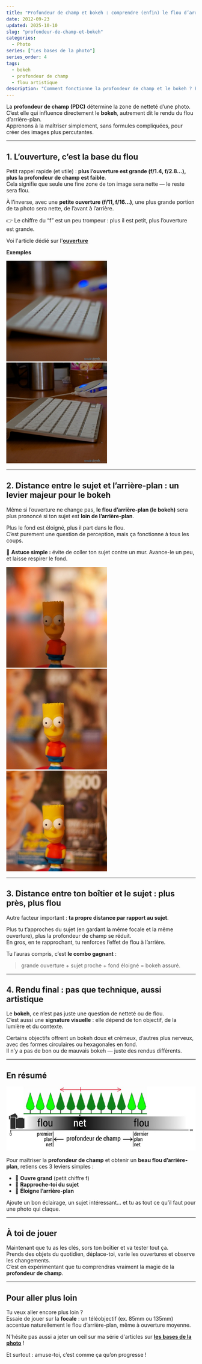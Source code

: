 ```yaml
---
title: "Profondeur de champ et bokeh : comprendre (enfin) le flou d’arrière-plan"
date: 2012-09-23
updated: 2025-10-10
slug: "profondeur-de-champ-et-bokeh"
categories:
  - Photo
series: ["Les bases de la photo"]
series_order: 4
tags:
  - bokeh
  - profondeur de champ
  - flou artistique
description: "Comment fonctionne la profondeur de champ et le bokeh ? Et comment les maîtriser simplement pour réussir vos photos avec un bel effet de flou artistique ? Voici une explication claire et sans jargon."
---
```


La **profondeur de champ (PDC)** détermine la zone de netteté d’une photo.  
C’est elle qui influence directement le **bokeh**, autrement dit le rendu du flou d’arrière-plan.  
Apprenons à la maîtriser simplement, sans formules compliquées, pour créer des images plus percutantes.

---

## 1. L’ouverture, c’est la base du flou

Petit rappel rapide (et utile) : **plus l’ouverture est grande (f/1.4, f/2.8…), plus la profondeur de champ est faible**.  
Cela signifie que seule une fine zone de ton image sera nette — le reste sera flou.

À l’inverse, avec une **petite ouverture (f/11, f/16…)**, une plus grande portion de ta photo sera nette, de l’avant à l’arrière.

👉 Le chiffre du “f” est un peu trompeur : plus il est petit, plus l’ouverture est grande.

Voi l'article dédié sur l'**[ouverture][ouverture]**

**Exemples**

![flou](./img/flou.jpg "f/1.4 1/13s ISO 100")
![flou](./img/pas-flou.jpg "f/13 3.2s ISO 100")

---

## 2. Distance entre le sujet et l’arrière-plan : un levier majeur pour le bokeh

Même si l’ouverture ne change pas, **le flou d’arrière-plan (le bokeh)** sera plus prononcé si ton sujet est **loin de l’arrière-plan**.

Plus le fond est éloigné, plus il part dans le flou.  
C’est purement une question de perception, mais ça fonctionne à tous les coups.

🎯 **Astuce simple :** évite de coller ton sujet contre un mur. Avance-le un peu, et laisse respirer le fond.

![distance arriere plan](./img/distance-1.jpg "Arrière-plan très éloigné")
![distance arriere plan](./img/distance-2.jpg "Arrière-plan un peu moins éloigné")
![distance arriere plan](./img/distance-3.jpg "Arrière-plan proche")

---

## 3. Distance entre ton boîtier et le sujet : plus près, plus flou

Autre facteur important : **ta propre distance par rapport au sujet**.

Plus tu t’approches du sujet (en gardant la même focale et la même ouverture), plus la profondeur de champ se réduit.  
En gros, en te rapprochant, tu renforces l’effet de flou à l’arrière.

Tu l’auras compris, c’est **le combo gagnant** :  
> grande ouverture + sujet proche + fond éloigné = bokeh assuré.

---

## 4. Rendu final : pas que technique, aussi artistique

Le **bokeh**, ce n’est pas juste une question de netteté ou de flou.  
C’est aussi une **signature visuelle** : elle dépend de ton objectif, de la lumière et du contexte.

Certains objectifs offrent un bokeh doux et crémeux, d’autres plus nerveux, avec des formes circulaires ou hexagonales en fond.  
Il n’y a pas de bon ou de mauvais bokeh — juste des rendus différents.

---

## En résumé

![distance arriere plan](./img/pdc.jpg "La profondeur de champ")

Pour maîtriser la **profondeur de champ** et obtenir un **beau flou d’arrière-plan**, retiens ces 3 leviers simples :

- 🔆 **Ouvre grand** (petit chiffre f)  
- 👣 **Rapproche-toi du sujet**  
- 🌳 **Éloigne l’arrière-plan**

Ajoute un bon éclairage, un sujet intéressant… et tu as tout ce qu’il faut pour une photo qui claque.

---

## À toi de jouer

Maintenant que tu as les clés, sors ton boîtier et va tester tout ça.  
Prends des objets du quotidien, déplace-toi, varie les ouvertures et observe les changements.  
C’est en expérimentant que tu comprendras vraiment la magie de la **profondeur de champ**.

---

## Pour aller plus loin

Tu veux aller encore plus loin ?  
Essaie de jouer sur la **focale** : un téléobjectif (ex. 85mm ou 135mm) accentue naturellement le flou d’arrière-plan, même à ouverture moyenne.

N'hésite pas aussi a jeter un oeil sur ma série d'articles sur **[les bases de la photo][serie-photo]** !

Et surtout : amuse-toi, c’est comme ça qu’on progresse !



[sensibilité]: ../bases-photo-sensibilite
[ouverture]: ../bases-photo-ouverture
[obturation]: ../bases-photo-vitesse-obturation
[sensibilité]: ../bases-photo-sensibilite
[bokeh]: ../profondeur-de-champ-et-bokeh
[serie-photo]: /series/les-bases-de-la-photo